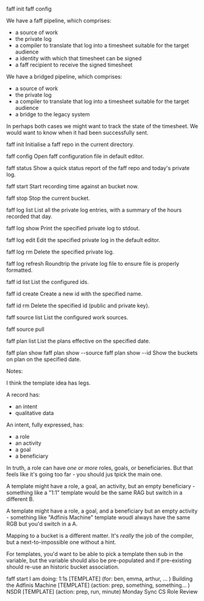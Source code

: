 faff init
faff config

We have a faff pipeline, which comprises:
- a source of work
- the private log
- a compiler to translate that log into a timesheet suitable for the target audience
- a identity with which that timesheet can be signed
- a faff recipient to receive the signed timesheet

We have a bridged pipeline, which comprises:
- a source of work
- the private log
- a compiler to translate that log into a timesheet suitable for the target audience
- a bridge to the legacy system

In perhaps both cases we might want to track the state of the timesheet. We would want to know when it had been successfully sent.


faff init
Initialise a faff repo in the current directory.

faff config
Open faff configuration file in default editor.

faff status
Show a quick status report of the faff repo and today's private log.

faff start
Start recording time against an bucket now.

faff stop
Stop the current bucket.

faff log list 
List all the private log entries, with a summary of the hours recorded that day.

faff log show <date>
Print the specified private log to stdout.

faff log edit <date>
Edit the specified private log in the default editor.

faff log rm <date>
Delete the specified private log.

faff log refresh <date>
Roundtrip the private log file to ensure file is properly formatted.

faff id list
List the configured ids.

faff id create <name>
Create a new id with the specified name.

faff id rm <name>
Delete the specified id (public and private key).

faff source list
List the configured work sources.

faff source pull

faff plan list <date>
List the plans effective on the specified date.

faff plan show <date>
faff plan show --source <source>
faff plan show --id <id>
Show the buckets on plan on the specified date.

Notes:

I think the template idea has legs.

A record has:
- an intent
- qualitative data

An intent, fully expressed, has:
- a role
- an activity
- a goal
- a beneficiary

In truth, a role can have _one or more_ roles, goals, or beneficiaries. But that feels like it's going too far - you should jus tpick the main one.

A template might have a role, a goal, an activity, but an empty beneficiary - something like a "1:1" template would be the same RAG but switch in a different B.

A template might have a role, a goal, and a beneficiary but an empty activity - something like "Adfinis Machine" template woudl always have the same RGB but you'd switch in a A.

Mapping to a bucket is a different matter. It's _really_ the job of the compiler, but a next-to-impossible one without a hint.

For templates, you'd want to be able to pick a template then sub in the variable, but the variable should also be pre-populated and if pre-existing should re-use an historic bucket association.


faff start
I am doing: 1:1s [TEMPLATE] (for: ben, emma, arthur, ... )
            Building the Adfinis Machine [TEMPLATE] (action: prep, something, something... )
            NSDR [TEMPLATE] (action: prep, run, minute)
            Monday Sync
            CS Role Review